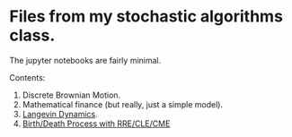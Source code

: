 # Files from my stochastic algorithms class. 

The jupyter notebooks are fairly minimal. 

Contents: 

1. Discrete Brownian Motion. 
2. Mathematical finance (but really, just a simple model).
3. [Langevin Dynamics](http://nbviewer.jupyter.org/github/kgourgou/stochastic-simulations-class/blob/master/ipython_notebooks/langevin.ipynb).
4. [Birth/Death Process with RRE/CLE/CME](http://nbviewer.jupyter.org/github/kgourgou/stochastic-simulations-class/blob/master/ipython_notebooks/reactions.ipynb)
